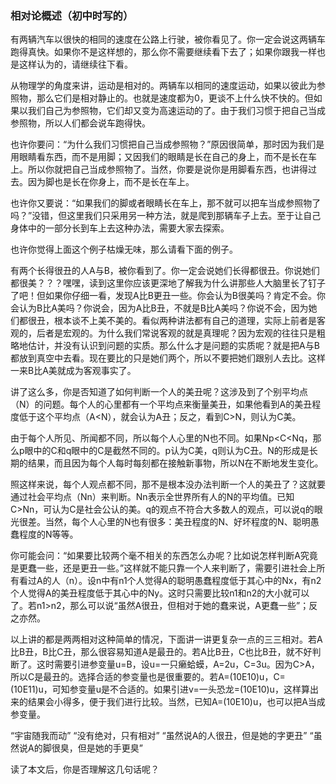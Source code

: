 ﻿### 相对论概述（初中时写的）

有两辆汽车以很快的相同的速度在公路上行驶，被你看见了。你一定会说这两辆车跑得真快。如果你不是这样想的，那么你不需要继续看下去了；如果你跟我一样也是这样认为的，请继续往下看。

从物理学的角度来讲，运动是相对的。两辆车以相同的速度运动，如果以彼此为参照物，那么它们是相对静止的。也就是速度都为0，更谈不上什么快不快的。但如果以我们自己为参照物，它们却又变为高速运动的了。由于我们习惯于把自己当成参照物，所以人们都会说车跑得快。

也许你要问：“为什么我们习惯把自己当成参照物？”原因很简单，那时因为我们是用眼睛看东西，而不是用脚；又因我们的眼睛是长在自己的身上，而不是长在车上。所以你就把自己当成参照物了。当然，你要是说你是用脚看东西，也讲得过去。因为脚也是长在你身上，而不是长在车上。

也许你又要说：“如果我们的脚或者眼睛长在车上，那不就可以把车当成参照物了吗？”没错，但这里我们只采用另一种方法，就是爬到那辆车子上去。至于让自己身体中的一部分长到车上去这种办法，需要大家去探索。

也许你觉得上面这个例子枯燥无味，那么请看下面的例子。

有两个长得很丑的人A与B，被你看到了。你一定会说她们长得都很丑。你说她们都很美？？？嘿嘿，读到这里你应该更深地了解我为什么讲那些人大脑里长了钉子了吧！但如果你仔细一看，发现A比B更丑一些。你会认为B很美吗？肯定不会。你会认为B比A美吗？你说会，因为A比B丑，不就是B比A美吗？你说不会，因为她们都很丑，根本谈不上美不美的。看似两种讲法都有自己的道理，实际上前者是客观的，后者是宏观的。为什么我们常说客观的就是真理呢？因为宏观的往往只是粗略地估计，并没有认识到问题的实质。那么什么才是问题的实质呢？就是把A与B都放到真空中去看。现在要比的只是她们两个，所以不要把她们跟别人去比。这样一来B比A美就成为客观事实了。

讲了这么多，你是否知道了如何判断一个人的美丑呢？这涉及到了个别平均点（N）的问题。每个人的心里都有一个平均点来衡量美丑，如果他看到A的美丑程度低于这个平均点（A<N），就会认为A丑；反之，看到C>N，则认为C美。

由于每个人所见、所闻都不同，所以每个人心里的N也不同。如果Np<C<Nq，那么p眼中的C和q眼中的C是截然不同的。p认为C美，q则认为C丑。N的形成是长期的结果，而且因为每个人每时每刻都在接触新事物，所以N在不断地发生变化。

照这样来说，每个人观点都不同，那不是根本没办法判断一个人的美丑了？这就要通过社会平均点（Nn）来判断。Nn表示全世界所有人的N的平均值。已知C>Nn，可认为C是社会公认的美。q的观点不符合大多数人的观点，可以说q的眼光很差。当然，每个人心里的N也有很多：美丑程度的N、好坏程度的N、聪明愚蠢程度的N等等。

你可能会问：“如果要比较两个毫不相关的东西怎么办呢？比如说怎样判断A究竟是更蠢一些，还是更丑一些。”这样就不能只靠一个人来判断了，需要引进社会上所有看过A的人（n）。设n中有n1个人觉得A的聪明愚蠢程度低于其心中的Nx，有n2个人觉得A的美丑程度低于其心中的Ny。这时只需要比较n1和n2的大小就可以了。若n1>n2，那么可以说“虽然A很丑，但相对于她的蠢来说，A更蠢一些”；反之亦然。

以上讲的都是两两相对这种简单的情况，下面讲一讲更复杂一点的三三相对。若A比B丑，B比C丑，那么很容易知道A是最丑的。若A比B丑，C也比B丑，就不好判断了。这时需要引进参变量u=B，设u=一只癞蛤蟆，A=2u，C=3u。因为C>A，所以C是最丑的。选择合适的参变量也是很重要的。若A=(10E10)u，C=(10E11)u，可知参变量u是不合适的。如果引进v=一头恐龙=(10E10)u，这样算出来的结果会小得多，便于我们进行比较。当然，已知A=(10E10)u，也可以把A当成参变量。

“宇宙随我而动”
“没有绝对，只有相对”
“虽然说A的人很丑，但是她的字更丑”
“虽然说A的脚很臭，但是她的手更臭”

读了本文后，你是否理解这几句话呢？